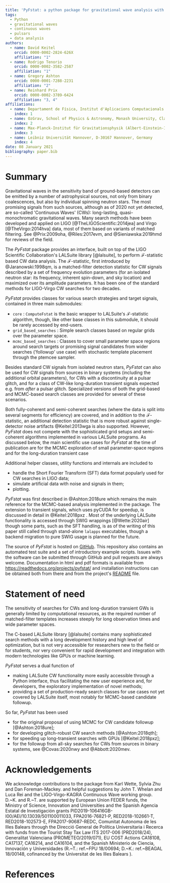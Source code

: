```yaml
---
title: 'PyFstat: a python package for gravitational wave analysis with the F-statistic'
tags:
  - Python
  - gravitational waves
  - continuous waves
  - pulsars
  - data analysis
authors:
  - name: David Keitel
    orcid: 0000-0002-2824-626X
    affiliation: "1"
  - name: Rodrigo Tenorio
    orcid: 0000-0002-3582-2587
    affiliation: "1"
  - name: Gregory Ashton
    orcid: 0000-0001-7288-2231
    affiliation: "2"
  - name: Reinhard Prix
    orcid: 0000-0002-3789-6424
    affiliation: "3, 4"
affiliations:
  - name: Departament de Física, Institut d'Aplicacions Computacionals i de Codi Comunitari (IAC3), Universitat de les Illes Balears, and Institut d'Estudis Espacials de Catalunya (IEEC), Crta. Valldemossa km 7.5, E-07122 Palma, Spain
    index: 1
  - name: OzGrav, School of Physics & Astronomy, Monash University, Clayton 3800, Victoria, Australia
    index: 2
  - name: Max-Planck-Institut für Gravitationsphysik (Albert-Einstein-Institut), D-30167 Hannover, Germany
    index: 3
  - name: Leibniz Universität Hannover, D-30167 Hannover, Germany
    index: 4
date: 08 January 2021
bibliography: paper.bib
---
```


# Summary

Gravitational waves in the sensitivity band of ground-based detectors
can be emitted by a number of astrophysical sources,
not only from binary coalescences, but also by individual spinning neutron stars.
The most promising signals from such sources,
although as of 2020 not yet detected,
are so-called 'Continuous Waves' (CWs):
long-lasting, quasi-monochromatic gravitational waves.
Many search methods have been developed and applied on
LIGO [@TheLIGOScientific:2014jea]
and Virgo [@TheVirgo:2014hva] data,
most of them based on variants of matched filtering.
See @Prix:2009oha, @Riles:2017evm, and @Sieniawska:2019hmd for reviews of the field.

The *PyFstat* package provides an interface,
built on top of the LIGO Scientific Collaboration's LALSuite library [@lalsuite],
to perform $\mathcal{F}$-statistic based CW data analysis.
The $\mathcal{F}$-statistic, first introduced by @Jaranowski:1998qm,
is a matched-filter detection statistic for CW signals
described by a set of frequency evolution parameters
(for an isolated neutron star:
its frequency, inherent spin-down, and sky location)
and maximized over its amplitude parameters.
It has been one of the standard methods for LIGO-Virgo CW searches for two decades.

*PyFstat* provides classes for various search strategies and target signals,
contained in three main submodules:
- `core` : `ComputeFstat` is the basic wrapper to LALSuite's $\mathcal{F}$-statistic algorithm,
though, like other base classes in this submodule, it should be rarely accessed by end-users.
- `grid_based_searches` : Simple search classes based on regular grids over the parameter space.
- `mcmc_based_searches` : Classes to cover small parameter space regions around
search targets or promising signal candidates from wider searches ('followup' use case)
with stochastic template placement through the ptemcee sampler.

Besides standard CW signals from isolated neutron stars, *PyFstat* can also be used
for CW signals from sources in binary systems (including the additional orbital parameters),
for CWs with a discontinuity at a pulsar glitch,
and for a class of CW-like long-duration transient signals expected e.g. from _after_ a pulsar glitch.
Specialized versions of both the grid-based and MCMC-based search classes
are provided for several of these scenarios.


Both fully-coherent and semi-coherent searches
(where the data is split into several segments for efficiency)
are covered,
and in addition to the $\mathcal{F}$-statistic,
an additional detection statistic that is more robust against single-detector noise artifacts
@Keitel:2013wga
is also supported.
However, *PyFstat* does not compete with the sophisticated
grid setups and semi-coherent algorithms implemented in various LALSuite programs.
As discussed below, the main scientific use cases for *PyFstat* at the time of publication
are for the MCMC exploration of small parameter-space regions
and for the long-duration transient case

Additional helper classes, utility functions and internals are included to
- handle the Short Fourier Transform (SFT) data format popularly used for CW searches in LIGO data;
- simulate artificial data with noise and signals in them;
- plotting.

*PyFstat* was first described in @Ashton:2018ure which remains the main reference
for the MCMC-based analysis implemented in the package.
The extension to transient signals, which uses pyCUDA for speedup,
is discussed in detail in @Keitel:2018pxz .
Most of the underlying LALSuite functionality is accessed through SWIG wrappings [@Wette:2020air]
though some parts, such as the SFT handling,
is as of the writing of this paper still called through stand-alone `lalapps` executables,
though a backend migration to pure SWIG usage is planned for the future.

The source of *PyFstat* is hosted on [GitHub](https://github.com/PyFstat/PyFstat/).
This repository also contains an automated test suite
and a set of introductory example scripts.
Issues with the software can be submitted through GitHub
and pull requests are always welcome.
Documentation in html and pdf formats is available from https://readthedocs.org/projects/pyfstat/
and installation instructions can be obtained both from there
and from the project's [README](https://github.com/PyFstat/PyFstat/blob/master/README.md) file.


# Statement of need

The sensitivity of searches for CWs and long-duration transient GWs
is generally limited by computational resources,
as the required number of matched-filter templates increases steeply
for long observation times and wide parameter spaces.

The C-based LALSuite library [@lalsuite] contains many sophisticated search methods
with a long development history and high level of optimization,
but is not very accessible for researchers new to the field or for students,
nor very convenient for rapid development and integration with modern technologies
like GPUs or machine learning.

*PyFstat* serves a dual function of
- making LALSuite CW functionality more easily accessible through a Python interface,
thus facilitating the new user experience and,
for developers, the exploratory implementation of novel methods;
- providing a set of production-ready search classes for use cases not yet covered by LALSuite itself,
most notably for MCMC-based candidate followup.

So far, *PyFstat* has been used
- for the original proposal of using MCMC for CW candidate followup [@Ashton:2018ure];
- for developing glitch-robust CW search methods [@Ashton:2018qth];
- for speeding up long-transient searches with GPUs [@Keitel:2018pxz];
- for the followup from all-sky searches for CWs from sources in binary systems,
see @Covas:2020nwy and @Abbott:2020mev.

# Acknowledgements

We acknowledge contributions to the package from Karl Wette, Sylvia Zhu and Dan Foreman-Mackey.
and helpful suggestions by John T. Whelan and Luca Rei
and the LIGO-Virgo-KAGRA Continuous Wave working group.
D.~K. and R.~T. are supported by European Union FEDER funds, the Ministry of Science, 
Innovation and Universities and the Spanish Agencia Estatal de Investigación grants
PID2019-106416GB-I00/AEI/10.13039/501100011033,
FPA2016-76821-P,
RED2018-102661-T,
RED2018-102573-E,
FPA2017-90687-REDC,
Comunitat Autonoma de les Illes Balears through the Direcció General de Política Universitaria i Recerca with funds from the Tourist Stay Tax Law ITS 2017-006 (PRD2018/24),
Generalitat Valenciana (PROMETEO/2019/071),
EU COST Actions CA18108, CA17137, CA16214, and CA16104,
and the Spanish Ministerio de Ciencia, Innovación y Universidades
(R.~T.: ref.~FPU 18/00694;
D.~K.: ref.~BEAGAL 18/00148, cofinanced by the Universitat de les Illes Balears
).

# References
